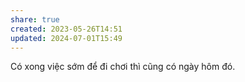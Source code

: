 ```yaml
---
share: true
created: 2023-05-26T14:51
updated: 2024-07-01T15:49
---
```


Có xong việc sớm để đi chơi thì cũng có ngày hôm đó. 
